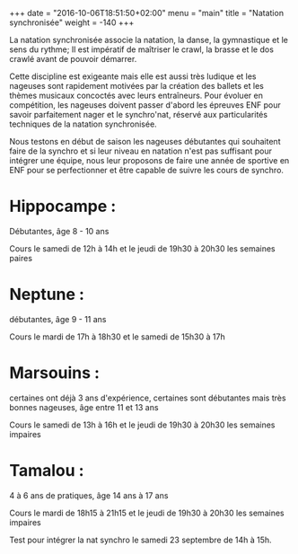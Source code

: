 +++
date = "2016-10-06T18:51:50+02:00"
menu = "main"
title = "Natation synchronisée"
weight = -140
+++

La natation synchronisée associe la natation, la danse, la gymnastique et le
sens du rythme;
Il est impératif de maîtriser le crawl, la brasse et le dos crawlé avant de
pouvoir démarrer.

Cette discipline est exigeante mais elle est aussi très ludique et les nageuses
sont rapidement motivées par la création des ballets et les thèmes musicaux
concoctés avec leurs entraîneurs.
Pour évoluer en compétition, les nageuses doivent passer d'abord les épreuves
ENF pour savoir parfaitement nager et le synchro'nat, réservé aux particularités
techniques de la natation synchronisée.

Nous testons en début de saison les nageuses débutantes qui souhaitent faire de
la synchro et si leur niveau en natation n'est pas suffisant pour intégrer une
équipe, nous leur proposons de faire une année de sportive en ENF pour se
perfectionner et être capable de suivre les cours de synchro.

# Hippocampe :

Débutantes, âge 8 - 10 ans

Cours le samedi de 12h à 14h et le jeudi de 19h30 à 20h30 les semaines paires

# Neptune :

débutantes, âge 9 - 11 ans

Cours le mardi de 17h à 18h30 et le samedi de 15h30 à 17h

# Marsouins :

certaines ont déjà 3 ans d'expérience, certaines sont débutantes mais très
bonnes nageuses, âge entre 11 et 13 ans

Cours le samedi de 13h à 16h et le jeudi de 19h30 à 20h30 les semaines impaires

# Tamalou :

4 à 6  ans de pratiques, âge 14 ans à 17 ans

Cours le mardi de 18h15 à 21h15 et le jeudi de 19h30 à 20h30 les semaines
impaires

Test pour intégrer la nat synchro le samedi 23 septembre de 14h à 15h.
